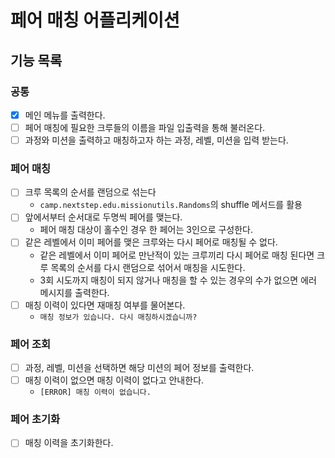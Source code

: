 # 페어 매칭 어플리케이션
## 기능 목록
### 공통
- [x] 메인 메뉴를 출력한다.
- [ ] 페어 매칭에 필요한 크루들의 이름을 파일 입출력을 통해 불러온다.
- [ ] 과정와 미션을 출력하고 매칭하고자 하는 과정, 레벨, 미션을 입력 받는다.

### 페어 매칭
- [ ] 크루 목록의 순서를 랜덤으로 섞는다
  - `camp.nextstep.edu.missionutils.Randoms`의 shuffle 메서드를 활용
- [ ] 앞에서부터 순서대로 두명씩 페어를 맺는다.
  - 페어 매칭 대상이 홀수인 경우 한 페어는 3인으로 구성한다.
- [ ] 같은 레벨에서 이미 페어를 맺은 크루와는 다시 페어로 매칭될 수 없다.
  - 같은 레벨에서 이미 페어로 만난적이 있는 크루끼리 다시 페어로 매칭 된다면 크루 목록의 순서를 다시 랜덤으로 섞어서 매칭을 시도한다.
  - 3회 시도까지 매칭이 되지 않거나 매칭을 할 수 있는 경우의 수가 없으면 에러 메시지를 출력한다.
- [ ] 매칭 이력이 있다면 재매칭 여부를 물어본다.
  - `매칭 정보가 있습니다. 다시 매칭하시겠습니까?`

### 페어 조회
- [ ] 과정, 레벨, 미션을 선택하면 해당 미션의 페어 정보를 출력한다.
- [ ] 매칭 이력이 없으면 매칭 이력이 없다고 안내한다.
  - `[ERROR] 매칭 이력이 없습니다.`

### 페어 초기화
- [ ] 매칭 이력을 초기화한다.
